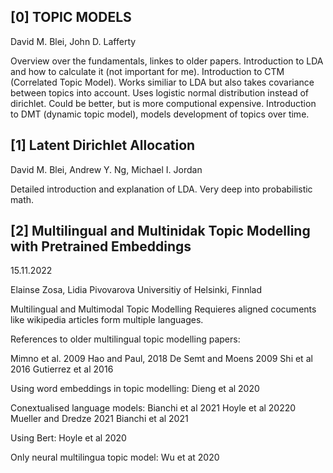 

## [0] TOPIC MODELS

David M. Blei, John D. Lafferty

Overview over the fundamentals, linkes to older papers. 
Introduction to LDA and how to calculate it (not important for me).
Introduction to CTM (Correlated Topic Model). Works similiar to LDA but also takes covariance between topics into account. Uses logistic normal distribution instead of dirichlet. Could be better, but is more computional expensive.
Introduction to DMT (dynamic topic model), models development of topics over time.


## [1] Latent Dirichlet Allocation

David M. Blei, Andrew Y. Ng, Michael I. Jordan

Detailed introduction and explanation of LDA. Very deep into probabilistic math.


## [2] Multilingual and Multinidak Topic Modelling with Pretrained Embeddings
15.11.2022

Elainse Zosa, Lidia Pivovarova
Universitiy of Helsinki, Finnlad

Multilingual and Multimodal Topic Modelling
Requieres aligned cocuments like wikipedia articles form multiple languages.




References to older multilingual topic modelling papers:

Mimno et al. 2009
Hao and Paul, 2018
De Semt and Moens 2009
Shi et al 2016
Gutierrez et al 2016

Using word embeddings in topic modelling:
Dieng et al 2020

Conextualised language models:
Bianchi et al 2021
Hoyle et al 20220
Mueller and Dredze 2021
Bianchi et al 2021

Using Bert:
Hoyle et al 2020

Only neural multilingua topic model:
Wu et at 2020